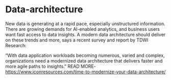 # Data-architecture
New data is generating at a rapid pace, especially unstructured information. There are growing demands for AI-enabled analytics, and business users want fast access to data insights. A modern data architecture should deliver on these trends and more, says a recent survey and report by TDWI Research:

“With data application workloads becoming numerous, varied and complex, organizations need a modernized data architecture that delivers faster and more agile paths to insights.”
READ MORE-https://www.iconresources.com/time-to-modernize-your-data-architecture/
